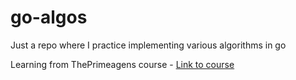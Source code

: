 # go-algos

Just a repo where I practice implementing various algorithms in go

Learning from ThePrimeagens course - [Link to course](https://frontendmasters.com/courses/algorithms/)
